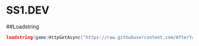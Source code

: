 # SS1.DEV

##Loadstring
```lua
loadstring(game:HttpGetAsync("https://raw.githubusercontent.com/AfterYamaoak/SS1.DEV/main/Loader.lua"))()
```
